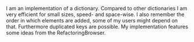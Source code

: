 I am an implementation of a dictionary. Compared to other dictionaries I am very efficient for small sizes, speed- and space-wise. I also remember the order in which elements are added, some of my users might depend on that. Furthermore duplicated keys are possible. My implementation features some ideas from the RefactoringBrowser.